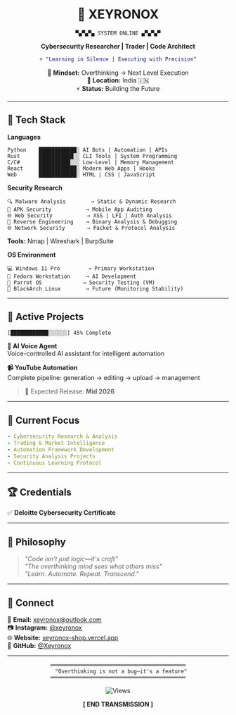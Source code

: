 <div align="center">

# 👾 XEYRONOX

```
▀▄▀▄▀▄ SYSTEM ONLINE ▄▀▄▀▄▀
```

**Cybersecurity Researcher | Trader | Code Architect**

```diff
+ "Learning in Silence | Executing with Precision"
```

🧠 **Mindset:** Overthinking → Next Level Execution  
📡 **Location:** India 🇮🇳  
⚡ **Status:** Building the Future

---

</div>

## 🔧 Tech Stack

**Languages**
```
Python    ████████████░ AI Bots | Automation | APIs
Rust      ███████████░░ CLI Tools | System Programming
C/C#      ██████████░░░ Low-Level | Memory Management
React     ████████████░ Modern Web Apps | Hooks
Web       ████████████░ HTML | CSS | JavaScript
```

**Security Research**
```
🔍 Malware Analysis        → Static & Dynamic Research
📱 APK Security           → Mobile App Auditing
🌐 Web Security           → XSS | LFI | Auth Analysis
🔬 Reverse Engineering    → Binary Analysis & Debugging
🌐 Network Security       → Packet & Protocol Analysis
```

**Tools:** Nmap | Wireshark | BurpSuite

**OS Environment**
```
💻 Windows 11 Pro         → Primary Workstation
🐧 Fedora Workstation     → AI Development
🦜 Parrot OS             → Security Testing (VM)
🏴 BlackArch Linux        → Future (Monitoring Stability)
```

---

## 🚀 Active Projects

```
[████████████░░░░░░] 45% Complete
```

**🤖 AI Voice Agent**  
Voice-controlled AI assistant for intelligent automation

**📹 YouTube Automation**  
Complete pipeline: generation → editing → upload → management

> 📅 Expected Release: **Mid 2026**

---

## 🎯 Current Focus

```yaml
- Cybersecurity Research & Analysis
- Trading & Market Intelligence
- Automation Framework Development
- Security Analysis Projects
- Continuous Learning Protocol
```

---

## 🏆 Credentials

✅ **Deloitte Cybersecurity Certificate**

---

## 💭 Philosophy

> *"Code isn't just logic—it's craft"*  
> *"The overthinking mind sees what others miss"*  
> *"Learn. Automate. Repeat. Transcend."*

---

## 📡 Connect

📧 **Email:** xeyronox@outlook.com  
📷 **Instagram:** [@xeyronox](https://instagram.com/xeyronox)  
🌐 **Website:** [xeyronox-shop.vercel.app](https://xeyronox-shop.vercel.app/)  
🐙 **GitHub:** [@Xeyronox](https://github.com/Xeyronox)

---

<div align="center">

```
═══════════════════════════════════════════
  "Overthinking is not a bug—it's a feature"
═══════════════════════════════════════════
```

![Views](https://komarev.com/ghpvc/?username=Xeyronox&color=green&style=flat-square)

**[ END TRANSMISSION ]**

</div>
